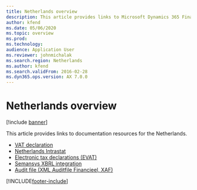 ```yaml
---
title: Netherlands overview
description: This article provides links to Microsoft Dynamics 365 Finance documentation resources for the Netherlands.
author: kfend
ms.date: 05/06/2020
ms.topic: overview
ms.prod: 
ms.technology: 
audience: Application User
ms.reviewer: johnmichalak
ms.search.region: Netherlands
ms.author: kfend
ms.search.validFrom: 2016-02-28
ms.dyn365.ops.version: AX 7.0.0
---
```


# Netherlands overview

[!include [banner](../../includes/banner.md)]

This article provides links to documentation resources for the Netherlands. 

- [VAT declaration](../emea-nl-VAT-declaration.md)
- [Netherlands Intrastat](emea-nl-intrastat.md)
- [Electronic tax declarations (EVAT)](../tasks/nl-00010-electronic-tax-declarations-evat.md)
- [Semansys XBRL integration](nl-00003-semansys-xbrl-integration.md)
- [Audit file (XML Auditfile Financieel, XAF)](emea-nl-audit-file.md)


[!INCLUDE[footer-include](../../../includes/footer-banner.md)]
